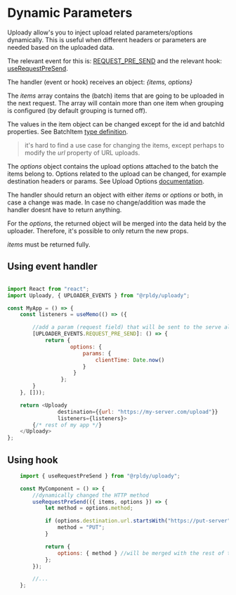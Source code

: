 # Dynamic Parameters

Uploady allow's you to inject upload related parameters/options dynamically.
This is useful when different headers or parameters are needed based on the uploaded data.

The relevant event for this is: [REQUEST_PRE_SEND](../packages/uploader#uploader_eventsrequest_pre_send) and the relevant hook: 
[useRequestPreSend](../packages/ui/uploady#userequestpresend-event-hook).

The handler (event or hook) receives an object:  _{items, options}_

The _items_ array contains the (batch) items that are going to be uploaded in the next request.
The array will contain more than one item when grouping is configured (by default grouping is turned off).
 
The values in the item object can be changed except for the id and batchId properties.
See BatchItem [type definition](../packages/shared/src/types.js#67). 

> it's hard to find a use case for changing the items, except perhaps to modify the _url_ property of URL uploads.

The _options_ object contains the upload options attached to the batch the items belong to.
Options related to the upload can be changed, for example destination headers or params.
See Upload Options [documentation](../packages/ui/uploady#props). 

The handler should return an object with either _items_ or _options_ or both,
in case a change was made. In case no change/addition was made the handler doesnt have to return anything.

For the _options_, the returned object will be merged into the data held by the uploader.
Therefore, it's possible to only return the new props.

_items_ must be returned fully.

## Using event handler

```javascript

import React from "react";
import Uploady, { UPLOADER_EVENTS } from "@rpldy/uploady";

const MyApp = () => {
    const listeners = useMemo(() => ({

        //add a param (request field) that will be sent to the serve alongside the uploaded file
        [UPLOADER_EVENTS.REQUEST_PRE_SEND]: () => {
            return { 
            	    options: {
                        params: {
                            clientTime: Date.now()
                        }           
                     }
                 }; 
        }
    }, []));

    return <Uploady
                destination={{url: "https://my-server.com/upload"}}
                listeners={listeners}>
        {/* rest of my app */}
    </Uploady>
};
```

## Using hook

```javascript
    import { useRequestPreSend } from "@rpldy/uploady";

    const MyComponent = () => {
        //dynamically changed the HTTP method
        useRequestPreSend(({ items, options }) => {        	
            let method = options.method;

            if (options.destination.url.startsWith("https://put-server")) {
                method = "PUT";
            }            

            return {
                options: { method } //will be merged with the rest of the options 
            };  
        });

        //...    
    };
``` 
